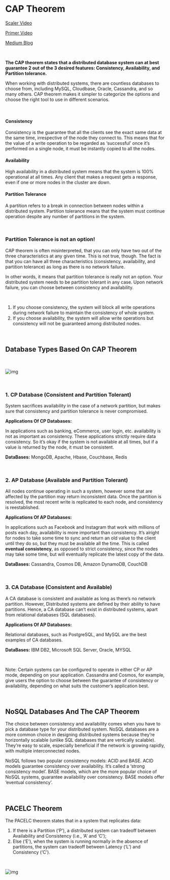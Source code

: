 # CAP Theorem

[Scaler Video](https://www.youtube.com/watch?v=8UryASGBiR4)

[Primer Video](https://www.youtube.com/watch?v=R_Fxz14tr2M)

[Medium Blog](https://medium.com/codex/system-design-interview-basics-cap-vs-pacelc-cf7c5eebc313)

<br>

**The CAP theorem states that a distributed database system can at best guarantee 2 out of the 3 desired features: Consistency, Availability, and Partition tolerance.**

When working with distributed systems, there are countless databases to choose from, including MySQL, Cloudbase, Oracle, Cassandra, and so many others. CAP theorem makes it simpler to categorize the options and choose the right tool to use in different scenarios.

<br>

#### Consistency
Consistency is the guarantee that all the clients see the exact same data at the same time, irrespective of the node they connect to. This means that for the value of a write operation to be regarded as ‘successful’ once it’s performed on a single node, it must be instantly copied to all the nodes.

#### Availability
High availability in a distributed system means that the system is 100% operational at all times. Any client that makes a request gets a response, even if one or more nodes in the cluster are down.

#### Partition Tolerance
A partition refers to a break in connection between nodes within a distributed system. Partition tolerance means that the system must continue operation despite any number of partitions in the system.

<br>

### Partition Tolerance is not an option!
CAP theorem is often misinterpreted, that you can only have two out of the three characteristics at any given time. This is not true, though. The fact is that you can have all three characteristics (consistency, availability, and partition tolerance) as long as there is no network failure.

In other words, it means that partition tolerance is really not an option. Your distributed system needs to be partition tolerant in any case. Upon network failure, you can choose between consistency and availability.

<br>

1. If you choose consistency, the system will block all write operations during network failure to maintain the consistency of whole system. 
2. If you choose availability, the system will allow write operations but consistency will not be guaranteed among distributed nodes.

<br>


## Database Types Based On CAP Theorem

<br>

![img](https://miro.medium.com/max/583/1*IxtBHOXYfeTTYtg1AS8kvQ.png)

<br>

### 1. CP Database (Consistent and Partition Tolerant)
System sacrifices availability in the case of a network partition, but makes sure that consistency and partition tolerance is never compromised.

**Applications Of CP Databases:** 

In applications such as banking, eCommerce, user login, etc. availability is not as important as consistency. These applications strictly require data consistency. So it’s okay if the system is not available at all times, but if a value is returned by the node, it must be consistent.

**DataBases:** MongoDB, Apache, Hbase, Couchbase, Redis

<br>

### 2. AP Database (Available and Partition Tolerant)
All nodes continue operating in such a system, however some that are affected by the partition may return inconsistent data. Once the partition is resolved, the most recent write is replicated to each node, and consistency is reestablished.

**Applications Of AP Databases:** 

In applications such as Facebook and Instagram that work with millions of posts each day, availability is more important than consistency. It’s alright for nodes to take some time to sync and return an old value to the client until they do so, but they must be available all the time. This is called **eventual consistency**, as opposed to strict consistency, since the nodes may take some time, but will eventually replicate the latest copy of the data.

**DataBases:** Cassandra, Cosmos DB, Amazon DynamoDB, CouchDB

<br>

### 3. CA Database (Consistent and Available)
A CA database is consistent and available as long as there’s no network partition. However, Distributed systems are defined by their ability to have partitions.  Hence, a CA database can’t exist in distributed systems, apart from relational databases (SQL databases).

**Applications Of AP Databases:** 

Relational databases, such as PostgreSQL, and MySQL are the best examples of CA databases.

**DataBases:** IBM DB2, Microsoft SQL Server, Oracle, MYSQL

<br>

Note: Certain systems can be configured to operate in either CP or AP mode, depending on your application. Cassandra and Cosmos, for example, give users the option to choose between the guarantee of consistency or availability, depending on what suits the customer’s application best.

<br>

## NoSQL Databases And The CAP Theorem
The choice between consistency and availability comes when you have to pick a database type for your distributed system. NoSQL databases are a more common choice in designing distributed systems because they’re horizontally scalable (unlike SQL databases that are vertically scalable). They’re easy to scale, especially beneficial if the network is growing rapidly, with multiple interconnected nodes.

NoSQL follows two popular consistency models: ACID and BASE. ACID models guarantee consistency over availability. It’s called a ‘strong consistency model’. BASE models, which are the more popular choice of NoSQL systems, guarantee availability over consistency. BASE models offer ‘eventual consistency’.

<br>

## PACELC Theorem
The PACELC theorem states that in a system that replicates data:
1. If there is a Partition (‘P’), a distributed system can tradeoff between Availability and Consistency (i.e., ‘A’ and ‘C’);
2. Else (‘E’), when the system is running normally in the absence of partitions, the system can tradeoff between Latency (‘L’) and Consistency (‘C’).

<br>

![img](https://miro.medium.com/max/875/1*jhRZ60EgLthrOUaHYgys0Q.png)
